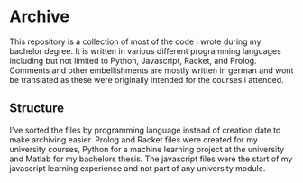 # __Archive__
This repository is a collection of most of the code i wrote during my bachelor degree.
It is written in various different programming languages including but not limited to Python, Javascript, Racket, and Prolog.
Comments and other embellishments are mostly written in german and wont be translated as these were originally intended for the courses i attended.

## Structure
I've sorted the files by programming language instead of creation date to make archiving easier. 
Prolog and Racket files were created for my university courses, Python for a machine learning project at the university and Matlab for my bachelors thesis.
The javascript files were the start of my javascript learning experience and not part of any university module.
